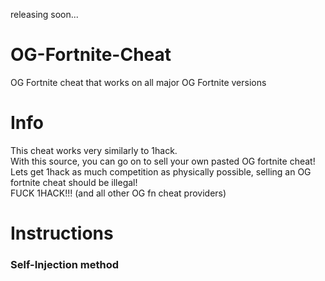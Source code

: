releasing soon...


# OG-Fortnite-Cheat
OG Fortnite cheat that works on all major OG Fortnite versions

# Info
This cheat works very similarly to 1hack.<br>
With this source, you can go on to sell your own pasted OG fortnite cheat!<br>
Lets get 1hack as much competition as physically possible, selling an OG fortnite cheat should be illegal!<br>
FUCK 1HACK!!! (and all other OG fn cheat providers)<br>

# Instructions
### Self-Injection method
